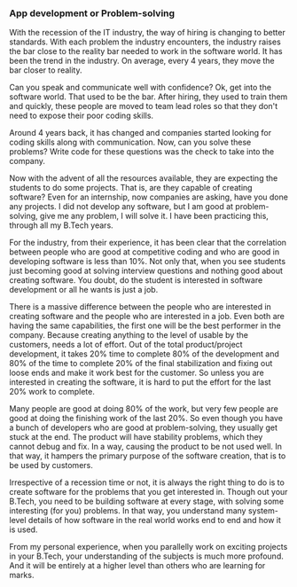 ### App development or Problem-solving

With the recession of the IT industry, the way of hiring is changing to better standards. With each problem the industry encounters, the industry raises the bar close to the reality bar needed to work in the software world. It has been the trend in the industry. On average, every 4 years, they move the bar closer to reality.  
  
Can you speak and communicate well with confidence? Ok, get into the software world. That used to be the bar. After hiring, they used to train them and quickly, these people are moved to team lead roles so that they don't need to expose their poor coding skills.  

Around 4 years back, it has changed and companies started looking for coding skills along with communication. Now, can you solve these problems? Write code for these questions was the check to take into the company.  
  
Now with the advent of all the resources available, they are expecting the students to do some projects. That is, are they capable of creating software? Even for an internship, now companies are asking, have you done any projects. I did not develop any software, but I am good at problem-solving, give me any problem, I will solve it. I have been practicing this, through all my B.Tech years.  
  
For the industry, from their experience, it has been clear that the correlation between people who are good at competitive coding and who are good in developing software is less than 10%. Not only that, when you see students just becoming good at solving interview questions and nothing good about creating software. You doubt, do the student is interested in software development or all he wants is just a job.  
  
There is a massive difference between the people who are interested in creating software and the people who are interested in a job. Even both are having the same capabilities, the first one will be the best performer in the company. Because creating anything to the level of usable by the customers, needs a lot of effort. Out of the total product/project development, it takes 20% time to complete 80% of the development and 80% of the time to complete 20% of the final stabilization and fixing out loose ends and make it work best for the customer. So unless you are interested in creating the software, it is hard to put the effort for the last 20% work to complete.  
  
Many people are good at doing 80% of the work, but very few people are good at doing the finishing work of the last 20%. So even though you have a bunch of developers who are good at problem-solving, they usually get stuck at the end. The product will have stability problems, which they cannot debug and fix. In a way, causing the product to be not used well. In that way, it hampers the primary purpose of the software creation, that is to be used by customers.  
  
Irrespective of a recession time or not, it is always the right thing to do is to create software for the problems that you get interested in. Though out your B.Tech, you need to be building software at every stage, with solving some interesting (for you) problems. In that way, you understand many system-level details of how software in the real world works end to end and how it is used.  
  
From my personal experience, when you parallelly work on exciting projects in your B.Tech, your understanding of the subjects is much more profound. And it will be entirely at a higher level than others who are learning for marks.  
  